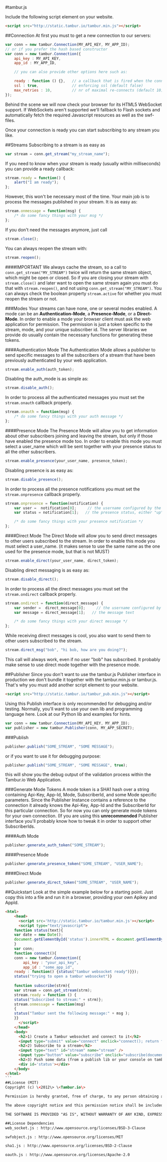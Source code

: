 #tambur.js

Include the following script element on your website.
```html
<script src="http://static.tambur.io/tambur.min.js"></script>
```
##Connection
At first you must to get a new connection to our servers:
```javascript
var conn = new tambur.Connection(MY_API_KEY, MY_APP_ID);
// or if you prefer the hash based constructor
var conn = new tambur.Connection({
    api_key : MY_API_KEY,
    app_id : MY_APP_ID,

    // you can also provide other options here such as:

    ready : function () {},   // a callback that is fired when the connection is up
    ssl : true,               // enforcing ssl (default false)
    max_retries : 10,         // nr of maximal re-connects (default 10)
});
```
Behind the scene we will now check your browser for its HTML5 WebSocket support. If WebSockets aren't supported we'll fallback to Flash sockets and automatically fetch the required Javascript resources as well as the swf-files. 

Once your connection is ready you can start subscribing to any stream you like.

##Streams
Subscribing to a stream is as easy as

```javascript
var stream = conn.get_stream("my_stream_name");
```

If you need to know when your stream is ready (usually within milliseconds) you can provide a ready callback:

```javascript
stream.ready = function() {
    alert("I am ready");
};
```

However, this won't be necessary most of the time. Your main job is to process the messages published in your stream. It is as easy as:

```javascript
stream.onmessage = function(msg) {
    /* do some fancy things with your msg */
};
```

If you don't need the messages anymore, just call
```javascript    
stream.close();
```

You can always reopen the stream with:
```javascript    
stream.reopen();
```

####IMPORTANT
We always cache the stream, so a call to <code>conn.get_stream("MY_STREAM")</code> twice will return the same stream object, which might be open or closed. So if you are closing your stream with <code>stream.close()</code> and later want to open the same stream again you must do that with <code>stream.reopen()</code>, and not using <code>conn.get_stream("MY_STREAM")</code>. You can always check the boolean property <code>stream.active</code> for whether you must reopen the stream or not. 

###Modes
Your streams can have none, one or several modes enabled. A mode can be an <b>Authentication-Mode</b>, a <b>Presence-Mode</b>, or a <b>Direct-Mode</b>. In order to enable a mode your browser client must ask the web application for permission. The permission is just a token specific to the stream, mode, and your unique subscriber id. The server libraries we provide do usually contain the necessary functions for generating these tokens. 

####Authentication Mode
The Authentication Mode allows a publisher to send specific messages to all the subscribers of a stream that have been previously authenticated by your web application.
```javascript    
stream.enable_auth(auth_token);
```

Disabling the auth_mode is as simple as:

```javascript    
stream.disable_auth();
```

In order to process all the authenticated messages you must set the <code>stream.onauth</code> callback properly. 

```javascript    
stream.onauth = function(msg) {
    /* do some fancy things with your auth message */
};
```

####Presence Mode
The Presence Mode will allow you to get information about other subscribers joining and leaving the stream, but only if those have enabled the presence mode too.
In order to enable this mode you must select a user_name which will be sent together with your presence status to all the other subscribers.

```javascript    
stream.enable_presence(your_user_name, presence_token);
```

Disabling presence is as easy as:

```javascript    
stream.disable_presence();
```

In order to process all the presence notifications you must set the <code>stream.onpresence</code> callback properly. 

```javascript    
stream.onpresence = function(notification) {
    var user =  notification[0];     // the username configured by the other subscriber
    var status = notification[1];   // the presence status, either "up" or "down"

    /* do some fancy things with your presence notification */
};
```

####Direct Mode
The Direct Mode will allow you to send direct messages to other users subscribed to the stream. 
In order to enable this mode you must select a user_name. (it makes sense to use the same name as the one used for the presence mode, but that is not MUST)

```javascript    
stream.enable_direct(your_user_name, direct_token);
```

Disabling direct messaging is as easy as:

```javascript    
stream.disable_direct();
```

In order to process all the direct messages you must set the <code>stream.ondirect</code> callback properly. 

```javascript    
stream.ondirect = function(direct_message) {
    var sender =  direct_message[0];     // the username configured by the other subscriber
    var message = direct_message[1];   // the message text 

    /* do some fancy things with your direct message */
};
```

While receiving direct messages is cool, you also want to send them to other users subscribed to the stream.

```javascript    
stream.direct_msg("bob", "hi bob, how are you doing?");
```

This call will always work, even if no user "bob" has subscribed. It probably make sense to use direct mode together with the presence mode.

##Publisher
Since you don't want to use the tambur.js Publisher interface in production we don't bundle it together with the tambur.min.js or tambur.js. That's why you must add another script element to your website.
```html
<script src="http://static.tambur.io/tambur_pub.min.js"></script>
```

Using this Publish interface is only recommended for debugging and/or testing. Normally, you'll want to use your own lib and programming language here. Look at our Python lib and examples for hints.
```javascript
var conn = new tambur.Connection(MY_API_KEY, MY_APP_ID);
var publisher = new tambur.Publisher(conn, MY_APP_SECRET);
```

###Publish
    
```javascript    
publisher.publish("SOME_STREAM", "SOME MESSAGE");
```

or if you want to use it for debugging purpose:

```javascript    
publisher.publish("SOME_STREAM", "SOME MESSAGE", true);
```

this will show you the debug output of the validation process within the Tambur.io Web Application.

###Generate Mode Tokens
A mode token is a SHA1 hash over a string containing Api-Key, App-Id, Mode, SubscriberId, and some Mode specific parameters. Since the Publisher Instance contains a reference to the connection it already knows the Api-Key, App-Id and the SubscriberId for this particular connection. So for now you can only generate mode tokens for your own connection. (If you are using this <b>unrecommended</b> Publisher interface you'll probably know how to tweak it in order to support other SubscriberIds.

####Auth Mode

```javascript    
publisher.generate_auth_token("SOME_STREAM");
```

####Presence Mode

```javascript    
publisher.generate_presence_token("SOME_STREAM", "USER_NAME");
```

####Direct Mode

```javascript    
publisher.generate_direct_token("SOME_STREAM", "USER_NAME");
```

##Quickstart
Look at the simple example below for a starting point. Just copy this into a file and run it in a browser, providing your own
Apikey and AppId.

````html
<html>
    <head>
      <script src='http://static.tambur.io/tambur.min.js'></script>
      <script type="text/javascript">
    function status(text){
	var date = new Date();
	document.getElementById('status').innerHTML = document.getElementById('status').innerHTML + date + ": " + text + "<br>";
	}
	var conn;
	function connect(){
	conn = new tambur.Connection({
        api_key : "your_api_key",
        app_id : "some_app_id",
	ready : function() {status("tambur websocket ready")}});
	status("trying to open a tambur websocket")}
	
	function subscribe(strm){
	var stream = conn.get_stream(strm);
	stream.ready = function () {
	status("Subscribed to stream:" + strm)};
	stream.onmessage = function(msg) 
	{
	status("Tambur sent the following message:" + msg );
	}}
      </script>
    </head>
    <body>
      <h2>1) Create a Tambur websocket and connect to it</h2>
      <input type="submit" value="connect" onclick="connect(); return false;" />
      <h2>2) Subscribe to a stream</h2>
      <input type="text" id="stream" name="stream" />
      <input type="button" value="subscribe" onclick="subscribe(document.getElementById('stream').value); return false;" />
      <h2>3) Push some data (from a publish lib or your console on tambur.io) into that stream</h2>
      <div id='status'></div>
    </body>
</html>
```
##License (MIT)
Copyright (c) \<2012\> \<Tambur.io\>

Permission is hereby granted, free of charge, to any person obtaining a copy of this software and associated documentation files (the "Software"), to deal in the Software without restriction, including without limitation the rights to use, copy, modify, merge, publish, distribute, sublicense, and/or sell copies of the Software, and to permit persons to whom the Software is furnished to do so, subject to the following conditions:

The above copyright notice and this permission notice shall be included in all copies or substantial portions of the Software.

THE SOFTWARE IS PROVIDED "AS IS", WITHOUT WARRANTY OF ANY KIND, EXPRESS OR IMPLIED, INCLUDING BUT NOT LIMITED TO THE WARRANTIES OF MERCHANTABILITY, FITNESS FOR A PARTICULAR PURPOSE AND NONINFRINGEMENT. IN NO EVENT SHALL THE AUTHORS OR COPYRIGHT HOLDERS BE LIABLE FOR ANY CLAIM, DAMAGES OR OTHER LIABILITY, WHETHER IN AN ACTION OF CONTRACT, TORT OR OTHERWISE, ARISING FROM, OUT OF OR IN CONNECTION WITH THE SOFTWARE OR THE USE OR OTHER DEALINGS IN THE SOFTWARE.

##License Dependencies
web_socket.js : http://www.opensource.org/licenses/BSD-3-Clause

swfobject.js : http://www.opensource.org/licenses/MIT

sha1.js : http://www.opensource.org/licenses/BSD-2-Clause

oauth.js : http://www.opensource.org/licenses/Apache-2.0
